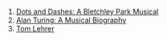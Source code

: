 
1. [Dots and Dashes: A Bletchley Park Musical](https://twitter.com/DotDashMusical)
2. [Alan Turing: A Musical Biography](https://tickets.edfringe.com/whats-on/alan-turing-a-musical-biography)
3. [Tom Lehrer](https://tomlehrersongs.com/)
